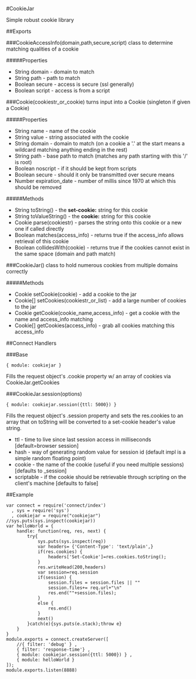 #CookieJar

Simple robust cookie library

##Exports


###CookieAccessInfo(domain,path,secure,script)
    class to determine matching qualities of a cookie

#####Properties
* String domain - domain to match
* String path - path to match
* Boolean secure - access is secure (ssl generally)
* Boolean script - access is from a script


###Cookie(cookiestr_or_cookie)
    turns input into a Cookie (singleton if given a Cookie)

#####Properties
* String name - name of the cookie
* String value - string associated with the cookie
* String domain - domain to match (on a cookie a '.' at the start means a wildcard matching anything ending in the rest)
* String path - base path to match (matches any path starting with this '/' is root)
* Boolean noscript - if it should be kept from scripts
* Boolean secure - should it only be transmitted over secure means
* Number expiration_date - number of millis since 1970 at which this should be removed

#####Methods
* String toString() - the __set-cookie:__ string for this cookie
* String toValueString() - the __cookie:__ string for this cookie
* Cookie parse(cookiestr) - parses the string onto this cookie or a new one if called directly
* Boolean matches(access_info) - returns true if the access_info allows retrieval of this cookie
* Boolean collidesWith(cookie) - returns true if the cookies cannot exist in the same space (domain and path match)


###CookieJar()
    class to hold numerous cookies from multiple domains correctly

#####Methods
* Cookie setCookie(cookie) - add a cookie to the jar
* Cookie[] setCookies(cookiestr_or_list) - add a large number of cookies to the jar
* Cookie getCookie(cookie_name,access_info) - get a cookie with the name and access_info matching
* Cookie[] getCookies(access_info) - grab all cookies matching this access_info

##Connect Handlers

###Base

    { module: cookiejar }

Fills the request object's .cookie property w/ an array of cookies via CookieJar.getCookies

###CookieJar.session(options)

    { module: cookiejar.session({ttl: 5000}) }

Fills the request object's .session property and sets the res.cookies to an array that on toString will be converted to a set-cookie header's value string.

* ttl - time to live since last session access in milliseconds [default=browser session]
* hash - way of generating random value for session id (default impl is a simple random floating point)
* cookie - the name of the cookie (useful if you need multiple sessions) [defaults to _session]
* scriptable - if the cookie should be retrievable through scripting on the client's machine [defaults to false]

##Example

	var connect = require('connect/index')
	  , sys = require('sys')
	  , cookiejar = require("cookiejar")
	//sys.puts(sys.inspect(cookiejar))
	var helloWorld = {
		handle: function(req, res, next) {
			try{
				sys.puts(sys.inspect(req))
				var headers= {'Content-Type': 'text/plain',}
				if(res.cookies) {
					headers['Set-Cookie']=res.cookies.toString();
				}
				res.writeHead(200,headers)
				var session=req.session
				if(session) {
					session.files = session.files || ""
					session.files+= req.url+"\n"
					res.end(""+session.files);
				}
				else {
					res.end()
				}
				next()
			}catch(e){sys.puts(e.stack);throw e}
		}
	}
	module.exports = connect.createServer([
		//{ filter: 'debug' } ,
		{ filter: 'response-time'} ,
		{ module: cookiejar.session({ttl: 5000}) } ,
		{ module: helloWorld }
	]);
	module.exports.listen(8888)
